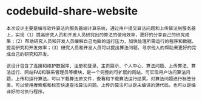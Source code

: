 # codebuild-share-website
    本次设计主要是编写软件算法的服务器端计算系统，通过用户提交算法问题和上传算法到服务器上，实现（1）提高研究人员和开发人员研究出的算法的使用效率，更好的分享自己的研究成果；（2）帮助研究人员和开发人员缓解自己电脑的运行压力，加快处理所需运行的程序和数据，提高研究和开发效率；（3）研究人员和开发人员可以提出算法问题，寻求他人的帮助来更好的完成自己的研究和开发。

    该设计包含了连接和维护数据库、注册和登录、主页展示、个人中心、算法问题、上传算法、算法运行、网站FAQ和联系管理员等模块，是一个完整的可扩展的网站。可实现用户访问算法问题，上传和运行算法。可以下载算法原文件，查看和下载算法运行结果。对算法问题进行标签分类，可以使用搜索框和标签快速查找算法问题。上传的算法可以是未编译的源代码，也可以是编译好的可执行程序。

